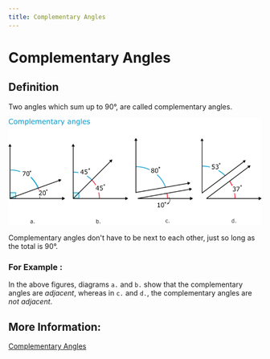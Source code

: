 ```yaml
---
title: Complementary Angles
---
```

# Complementary Angles

## Definition

Two angles which sum up to 90&deg;, are called complementary angles.


![](https://raw.githubusercontent.com/pranabendra/articles/master/Complementary-angles/comp1.png)

Complementary angles don't have to be next to each other, just so long as the total is 90&deg;.

### For Example :

In the above figures, diagrams `a.` and `b.` show that the complementary angles are <i>adjacent</i>, whereas in `c.` and `d.`, the complementary angles are <i>not adjacent</i>.

## More Information:

<a href = "https://www.mathsisfun.com/geometry/complementary-angles.html">Complementary Angles</a>
